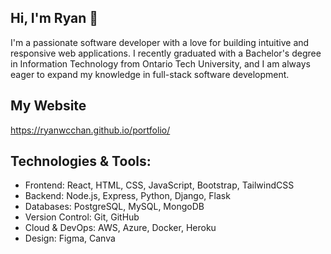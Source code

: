## Hi, I'm Ryan 👋
I'm a passionate software developer with a love for building intuitive and responsive web applications. I recently graduated with a Bachelor's degree in Information Technology from Ontario Tech University, and I am always eager to expand my knowledge in full-stack software development.

## My Website
https://ryanwcchan.github.io/portfolio/

## Technologies & Tools:
- Frontend: React, HTML, CSS, JavaScript, Bootstrap, TailwindCSS
- Backend: Node.js, Express, Python, Django, Flask
- Databases: PostgreSQL, MySQL, MongoDB
- Version Control: Git, GitHub
- Cloud & DevOps: AWS, Azure, Docker, Heroku
- Design: Figma, Canva
<!-- 
## Projects:
- (Database Systems Class): Developed a medicine shopping website with a login system, product database, and purchase functionality using Django, PostgreSQL, and Bootstrap.
- Building a workout generator app with React that customizes workouts based on muscle group selection.
- Creating a memory card game in React with a dynamic scoring system and game reset functionality.

-->

<!--
**ryanwcchan/ryanwcchan** is a ✨ _special_ ✨ repository because its `README.md` (this file) appears on your GitHub profile.

Here are some ideas to get you started:

- 🔭 I’m currently working on ...
- 🌱 I’m currently learning ...
- 👯 I’m looking to collaborate on ...
- 🤔 I’m looking for help with ...
- 💬 Ask me about ...
- 📫 How to reach me: ...
- 😄 Pronouns: ...
- ⚡ Fun fact: ...
-->

